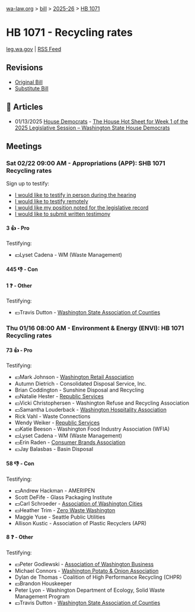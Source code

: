 [wa-law.org](/) > [bill](/bill/) > [2025-26](/bill/2025-26/) > [HB 1071](/bill/2025-26/hb/1071/)

# HB 1071 - Recycling rates
[leg.wa.gov](https://app.leg.wa.gov/billsummary?BillNumber=1071&Year=2025&Initiative=false) | [RSS Feed](./rss.xml)

## Revisions
* [Original Bill](1/)
* [Substitute Bill](S/)

## 📰 Articles
* 01/13/2025 [House Democrats](/org/house_democrats/) - [The House Hot Sheet for Week 1 of the 2025 Legislative Session – Washington State House Democrats](https://housedemocrats.wa.gov/blog/2025/01/13/the-house-hot-sheet-for-week-1-of-the-2025-legislative-session/#:~:text=HB%201071)

## Meetings
### Sat 02/22 09:00 AM - Appropriations (APP): SHB 1071 Recycling rates
Sign up to testify:
* [I would like to testify in person during the hearing](https://app.leg.wa.gov/csi/Testifier/Add?chamber=House&mId=32886&aId=164728&caId=26034&tId=1)
* [I would like to testify remotely](https://app.leg.wa.gov/csi/Testifier/Add?chamber=House&mId=32886&aId=164728&caId=26034&tId=2)
* [I would like my position noted for the legislative record](https://app.leg.wa.gov/csi/Testifier/Add?chamber=House&mId=32886&aId=164728&caId=26034&tId=3)
* [I would like to submit written testimony](https://app.leg.wa.gov/csi/Testifier/Add?chamber=House&mId=32886&aId=164728&caId=26034&tId=4)

#### 3 👍 - Pro
Testifying:
* 💵Lyset Cadena - WM (Waste Management)

#### 445 👎 - Con

#### 1 ❓ - Other
Testifying:
* 💵Travis Dutton - [Washington State Association of Counties](/org/washington_state_association_of_counties/)

### Thu 01/16 08:00 AM - Environment & Energy (ENVI): HB 1071 Recycling rates
#### 73 👍 - Pro
Testifying:
* 💵Mark Johnson - [Washington Retail Association](/org/washington_retail_association/)
* Autumn Dietrich - Consolidated Disposal Service, Inc.
* Brian Coddington - Sunshine Disposal and Recycling
* 💵Natalie Hester - [Republic Services](/org/republic_services/)
* 💵Vicki Christophersen - Washington Refuse and Recycling Association
* 💵Samantha Louderback - [Washington Hospitality Association](/org/washington_hospitality_association/)
* Rick Vahl - Waste Connections
* Wendy Weiker - [Republic Services](/org/republic_services/)
* 💵Katie Beeson - Washington Food Industry Association (WFIA)
* 💵Lyset Cadena - WM (Waste Management)
* 💵Erin Raden - [Consumer Brands Association](/org/consumer_brands_association/)
* 💵Jay Balasbas - Basin Disposal

#### 58 👎 - Con
Testifying:
* 💵Andrew Hackman - AMERIPEN
* Scott DeFife - Glass Packaging Institute
* 💵Carl Schroeder - [Association of Washington Cities](/org/association_of_washington_cities/)
* 💵Heather Trim - [Zero Waste Washington](/org/zero_waste_washington/)
* Maggie Yuse - Seattle Public Utilities
* Allison Kustic - Association of Plastic Recyclers (APR)

#### 8 ❓ - Other
Testifying:
* 💵Peter Godlewski - [Association of Washington Business](/org/association_of_washington_business/)
* Michael Connors - [Washington Potato & Onion Association](/org/washington_potato_&_onion_association/)
* Dylan de Thomas - Coalition of High Performance Recycling (CHPR)
* 💵Brandon Houskeeper
* Peter Lyon - Washington Department of Ecology, Solid Waste Management Program
* 💵Travis Dutton - [Washington State Association of Counties](/org/washington_state_association_of_counties/)

